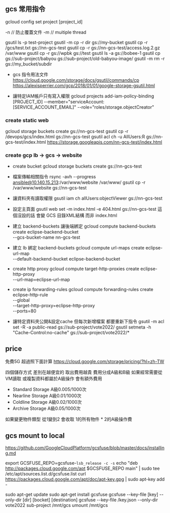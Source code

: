 ## gcs 常用指令

gcloud config set project [project_id]

-n // 防止覆蓋文件
-m // muitiple thread

gsutil ls -p test-project 
gsutil -m cp -r dir gs://my-bucket
gsutil cp -r /gcs/test.txt gs://nn-gcs-test
gsutil cp -r gs://nn-gcs-test/access.log.2.gz /var/www
gsutil cp -r gs://wpbk gs://test
gsutil ls -a gs://bobee-1
gsutil cp gs://sub-project/babyou gs://sub-project/old-babyou-image/
gsutil -m rm -r gs://my_bucket/subdir

* gcs 指令用法文件
https://cloud.google.com/storage/docs/gsutil/commands/cp
https://alexisperrier.com/gcp/2018/01/01/google-storage-gsutil.html

* 讓特定IAM帳戶只有寫入權限
gcloud projects add-iam-policy-binding [PROJECT_ID] --member="serviceAccount:[SERVICE_ACCOUNT_EMAIL]" --role="roles/storage.objectCreator"

### create static web
gcloud storage buckets create gs://nn-gcs-test
gsutil cp -r /devops/gcs/index.html gs://nn-gcs-test
gsutil acl ch -u AllUsers:R gs://nn-gcs-test/index.html
https://storage.googleapis.com/nn-gcs-test/index.html

### create gcp lb -> gcs -> website
* create bucket
gcloud storage buckets create gs://nn-gcs-test

* 檔案傳輸相關指令
rsync -avh --progress  ansible@10.140.15.213:/var/www/website /var/www/
gsutil cp -r /var/www/website gs://nn-gcs-test

* 讓資料夾有讀取權限
gsutil iam ch allUsers:objectViewer gs://nn-gcs-test

* 設定主頁面
gsutil web set -m index.html -e 404.html gs://nn-gcs-test
這個沒設的話 會變 GCS 目錄XML結構 而非 index.html

* 建立 backend-buckets 讓後端綁定
gcloud compute backend-buckets create eclipse-backend-bucket \
  --gcs-bucket-name nn-gcs-test

* 建立 lb 綁定 backend-buckets
gcloud compute url-maps create eclipse-url-map \
  --default-backend-bucket eclipse-backend-bucket

* create http proxy
gcloud compute target-http-proxies create eclipse-http-proxy \
  --url-map=eclipse-url-map

* create ip forwarding-rules
gcloud compute forwarding-rules create eclipse-http-rule \
  --global \
  --target-http-proxy=eclipse-http-proxy \
  --ports=80

* 讓特定資料夾公開&設定cache 但每次新增檔案 都要重新下指令
gsutil -m acl set -R -a public-read gs://sub-project/vote2022/
gsutil setmeta -h "Cache-Control:no-cache" gs://sub-project/vote2022/*

## price
免費5G
超過照下面計算
https://cloud.google.com/storage/pricing/?hl=zh-TW

四個儲存方式 差別在越便宜的 取出費用越貴
費用分成A級和B級 如果經常需要從VM讀取 或複製資料都屬於A級操作 會有額外費用
* Standard Storage A級0.005/1000次
* Nearline Storage A級0.01/1000次
* Coldline Storage A級0.02/1000次
* Archive Storage A級0.05/1000次

如果變更物件類型
從1變到2
會收取 1的所有物件 * 2的A級操作費

## gcs mount to local
https://github.com/GoogleCloudPlatform/gcsfuse/blob/master/docs/installing.md

export GCSFUSE_REPO=gcsfuse-`lsb_release -c -s`
echo "deb http://packages.cloud.google.com/apt $GCSFUSE_REPO main" | sudo tee /etc/apt/sources.list.d/gcsfuse.list
curl https://packages.cloud.google.com/apt/doc/apt-key.gpg | sudo apt-key add -

sudo apt-get update
sudo apt-get install gcsfuse
gcsfuse --key-file [key] --only-dir [dir] [bocket] [destination]
gcsfuse --key-file /key.json --only-dir vote2022 sub-project /mnt/gcs
umount /mnt/gcs